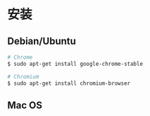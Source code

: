 # 安装

## Debian/Ubuntu

```sh
# Chrome
$ sudo apt-get install google-chrome-stable

# Chromium
$ sudo apt-get install chromium-browser
```

## Mac OS
